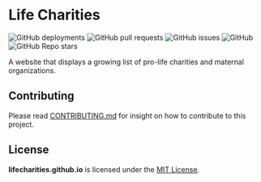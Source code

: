 # Life Charities
![GitHub deployments](https://img.shields.io/github/deployments/lifecharities/lifecharities.github.io/github-pages?style=for-the-badge)
![GitHub pull requests](https://img.shields.io/github/issues-pr/lifecharities/lifecharities.github.io?style=for-the-badge)
![GitHub issues](https://img.shields.io/github/issues/lifecharities/lifecharities.github.io?style=for-the-badge)
![GitHub](https://img.shields.io/github/license/lifecharities/lifecharities.github.io?style=for-the-badge)
![GitHub Repo stars](https://img.shields.io/github/stars/lifecharities/lifecharities.github.io?style=for-the-badge)

A website that displays a growing list of pro-life charities and maternal organizations.

## Contributing
Please read [CONTRIBUTING.md](https://github.com/lifecharities/lifecharities.github.io/blob/main/CONTRIBUTING.md) for insight on how to contribute to this project.

## License
**lifecharities.github.io** is licensed under the [MIT License](https://github.com/lifecharities/lifecharities.github.io/blob/main/LICENSE).
